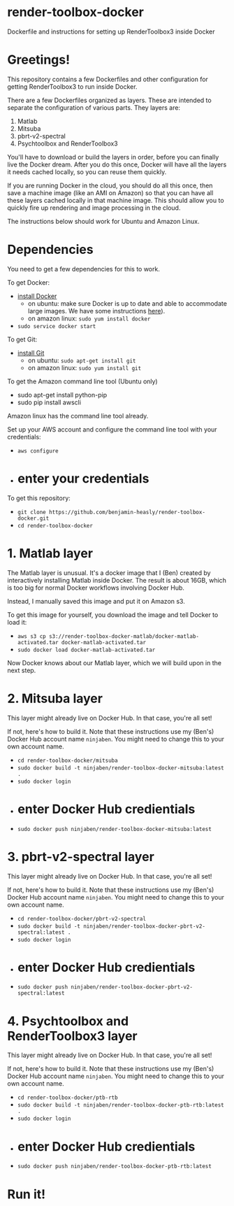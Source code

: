 # render-toolbox-docker
Dockerfile and instructions for setting up RenderToolbox3 inside Docker

# Greetings!

This repository contains a few Dockerfiles and other configuration for getting RenderToolbox3 to run inside Docker.

There are a few Dockerfiles organized as layers.  These are intended to separate the configuration of various parts.  They layers are:
 1. Matlab
 1. Mitsuba
 1. pbrt-v2-spectral
 1. Psychtoolbox and RenderToolbox3
 
You'll have to download or build the layers in order, before you can finally live the Docker dream.  After you do this once, Docker will have all the layers it needs cached locally, so you can reuse them quickly.

If you are running Docker in the cloud, you should do all this once, then save a machine image (like an AMI on Amazon) so that you can have all these layers cached locally in that machine image.  This should allow you to quickly fire up rendering and image processing in the cloud.

The instructions below should work for Ubuntu and Amazon Linux.

# Dependencies

You need to get a few dependencies for this to work.

To get Docker:
 - [install Docker](https://docs.docker.com/installation/)
   - on ubuntu: make sure Docker is up to date and able to accommodate large images.  We have some instructions [here](https://github.com/DavidBrainard/RenderToolboxDevelop/wiki/Matlab-on-Docker-and-EC2#ssh-to-ec2-instance-and-install-docker-with-support-for-large-containers)).
   - on amazon linux: `sudo yum install docker`
 - `sudo service docker start`

To get Git: 
 - [install Git](https://git-scm.com/book/en/v2/Getting-Started-Installing-Git)
   - on ubuntu: `sudo apt-get install git`
   - on amazon linux: `sudo yum install git`

To get the Amazon command line tool (Ubuntu only)
 - sudo apt-get install python-pip
 - sudo pip install awscli

Amazon linux has the command line tool already.

Set up your AWS account and configure the command line tool with your credentials:
 - `aws configure`
 - # enter your credentials

To get this repository:
 - `git clone https://github.com/benjamin-heasly/render-toolbox-docker.git`
 - `cd render-toolbox-docker`

# 1. Matlab layer
The Matlab layer is unusual.  It's a docker image that I (Ben) created by interactively installing Matlab inside Docker.  The result is about 16GB, which is too big for normal Docker workflows involving Docker Hub.

Instead, I manually saved this image and put it on Amazon s3.

To get this image for yourself, you download the image and tell Docker to load it:
 - `aws s3 cp s3://render-toolbox-docker-matlab/docker-matlab-activated.tar docker-matlab-activated.tar`
 - `sudo docker load docker-matlab-activated.tar`

Now Docker knows about our Matlab layer, which we will build upon in the next step.

# 2. Mitsuba layer
This layer might already live on Docker Hub.  In that case, you're all set!

If not, here's how to build it.  Note that these instructions use my (Ben's) Docker Hub account name `ninjaben`.  You might need to change this to your own account name.
 - `cd render-toolbox-docker/mitsuba`
 - `sudo docker build -t ninjaben/render-toolbox-docker-mitsuba:latest .`
 - `sudo docker login`
 - # enter Docker Hub credientials
 - `sudo docker push ninjaben/render-toolbox-docker-mitsuba:latest`

# 3. pbrt-v2-spectral layer
This layer might already live on Docker Hub.  In that case, you're all set!

If not, here's how to build it.  Note that these instructions use my (Ben's) Docker Hub account name `ninjaben`.  You might need to change this to your own account name.
 - `cd render-toolbox-docker/pbrt-v2-spectral`
 - `sudo docker build -t ninjaben/render-toolbox-docker-pbrt-v2-spectral:latest .`
 - `sudo docker login`
 - # enter Docker Hub credientials
 - `sudo docker push ninjaben/render-toolbox-docker-pbrt-v2-spectral:latest`

# 4. Psychtoolbox and RenderToolbox3 layer
This layer might already live on Docker Hub.  In that case, you're all set!

If not, here's how to build it.  Note that these instructions use my (Ben's) Docker Hub account name `ninjaben`.  You might need to change this to your own account name.
 - `cd render-toolbox-docker/ptb-rtb`
 - `sudo docker build -t ninjaben/render-toolbox-docker-ptb-rtb:latest .`
 - `sudo docker login`
 - # enter Docker Hub credientials
 - `sudo docker push ninjaben/render-toolbox-docker-ptb-rtb:latest`

# Run it!
